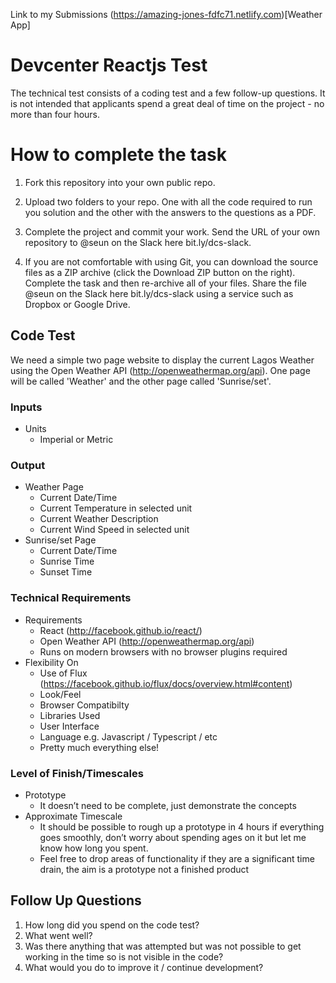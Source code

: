Link to my Submissions (https://amazing-jones-fdfc71.netlify.com)[Weather App]

Devcenter Reactjs Test
==================================

The technical test consists of a coding test and a few follow-up questions.  It is not intended that applicants spend a great deal of time on the project - no more than four hours.

How to complete the task
==================================

1. Fork this repository into your own public repo.

2. Upload two folders to your repo. One with all the code required to run you solution and the other with the answers to the questions as a PDF.

3. Complete the project and commit your work. Send the URL of your own repository to @seun on the Slack here bit.ly/dcs-slack.

4. If you are not comfortable with using Git, you can download the source files as a ZIP archive (click the Download ZIP button on the right). Complete the task and then re-archive all of your files. Share the file @seun on the Slack here bit.ly/dcs-slack using a service such as Dropbox or Google Drive.



## Code Test

We need a simple two page website to display the current Lagos Weather using the Open Weather API (http://openweathermap.org/api).  One page will be called 'Weather' and the other page called 'Sunrise/set'.

### Inputs

- Units
  - Imperial or Metric

### Output

- Weather Page
  - Current Date/Time
  - Current Temperature in selected unit
  - Current Weather Description
  - Current Wind Speed in selected unit
- Sunrise/set Page
  - Current Date/Time
  - Sunrise Time
  - Sunset Time

### Technical Requirements

- Requirements
  - React (http://facebook.github.io/react/)
  - Open Weather API (http://openweathermap.org/api)
  - Runs on modern browsers with no browser plugins required
- Flexibility On
  - Use of Flux (https://facebook.github.io/flux/docs/overview.html#content) 
  - Look/Feel
  - Browser Compatibilty
  - Libraries Used
  - User Interface
  - Language e.g. Javascript / Typescript / etc
  - Pretty much everything else!

### Level of Finish/Timescales

- Prototype
  - It doesn’t need to be complete, just demonstrate the concepts
- Approximate Timescale
  - It should be possible to rough up a prototype in 4 hours if everything goes smoothly, don’t worry about spending ages on it but let me know how long you spent.
  - Feel free to drop areas of functionality if they are a significant time drain, the aim is a prototype not a finished product

## Follow Up Questions

1. How long did you spend on the code test?
2. What went well?
3. Was there anything that was attempted but was not possible to get working in the time so is not visible in the code?
4. What would you do to improve it / continue development?
